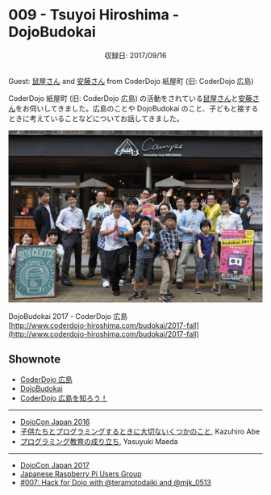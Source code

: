 # 009 - Tsuyoi Hiroshima - DojoBudokai
<div style="text-align: center;">収録日: 2017/09/16</div><br>

Guest: [鼠屋さん](https://www.facebook.com/masanori.nezumiya) and [安藤さん](https://www.facebook.com/ando.mitsuaki) from CoderDojo 紙屋町 (旧: CoderDojo 広島)

CoderDojo 紙屋町 (旧: CoderDojo 広島) の活動をされている[鼠屋さん](https://www.facebook.com/masanori.nezumiya)と[安藤さん](https://www.facebook.com/ando.mitsuaki)をお伺いしてきました。広島のことや DojoBudokai のこと、子どもと接するときに考えていることなどについてお話してきました。

[![DojoBudokai 2017 Cover](./budokai_cover.jpg)](http://www.coderdojo-hiroshima.com/budokai/2017-fall)

DojoBudokai 2017 - CoderDojo 広島   
[http://www.coderdojo-hiroshima.com/budokai/2017-fall](http://www.coderdojo-hiroshima.com/budokai/2017-fall)

## Shownote

- [CoderDojo 広島](http://www.coderdojo-hiroshima.com/)
- [DojoBudokai](http://www.coderdojo-hiroshima.com/budokai)
- [CoderDojo 広島を知ろう！](https://www.slideshare.net/kamera25/coderdojo-73712494)

-----------

- [DojoCon Japan 2016](http://dojocon2016.coderdojo.jp/)
- [子供たちとプログラミングするときに大切ないくつかのこと](https://www.slideshare.net/KazuhiroAbe2/ss-65429736), Kazuhiro Abe
- [プログラミング教育の成り立ち](https://www.slideshare.net/maedaunderscore/ss-75942297), Yasuyuki Maeda

-----------

- [DojoCon Japan 2017](http://dojocon2017.coderdojo.jp/)
- [Japanese Raspberry Pi Users Group](http://www.raspi.jp/)
- [#007: Hack for Dojo with @teramotodaiki and @mjk_0513](/podcasts/7)
